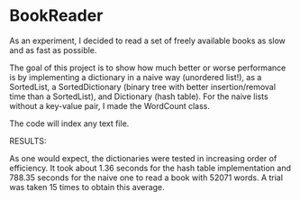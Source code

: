 # BookReader

As an experiment, I decided to read a set of freely available books as slow and as fast as possible.

The goal of this project is to show how much better or worse performance is by implementing a dictionary in a naive way (unordered list!), as a SortedList, a SortedDictionary (binary tree with better insertion/removal time than a SortedList), and Dictionary (hash table). For the naive lists without a key-value pair, I made the WordCount class.

The code will index any text file.


RESULTS:

As one would expect, the dictionaries were tested in increasing order of efficiency. It took about 1.36 seconds for the hash table implementation and 788.35 seconds for the naive one to read a book with 52071 words. A trial was taken 15 times to obtain this average.
